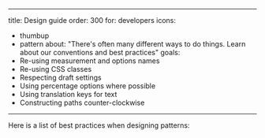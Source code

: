 ***

title: Design guide
order: 300
for: developers
icons:

*   thumbup
*   pattern
    about: "There's often many different ways to do things. Learn about our conventions and best practices"
    goals:
*   Re-using measurement and options names
*   Re-using CSS classes
*   Respecting draft settings
*   Using percentage options where possible
*   Using translation keys for text
*   Constructing paths counter-clockwise

***

Here is a list of best practices when designing patterns:

<ReadMore list />
